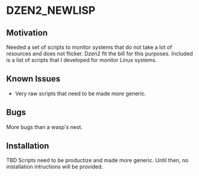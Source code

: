 DZEN2_NEWLISP
============
Motivation
----------

Needed a set of scripts to monitor systems that do not take a lot of 
resources and does not flicker. Dzen2 fit the bill for this purposes. 
Included is a list of scripts that I developed for monitor Linux
systems.

Known Issues
------------

* Very raw scripts that need to be made more generic.

Bugs
----

More bugs than a wasp's nest.

Installation
------------

TBD Scripts need to be productize and made more generic. 
Until then, no installation intructions will be provided.

